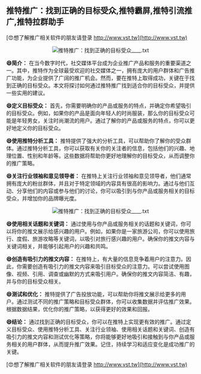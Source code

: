## **推特推广：找到正确的目标受众,推特霸屏,推特引流推广,推特拉群助手**

[😍想了解推广相关软件的朋友请登录 http://www.vst.tw](http://www.vst.tw)

 <center><img src="https://vst.tw/MP4/tuiguang/png/5.png" alt="推特推广：找到正确的目标受众____.txt"></center>

**😄简介：**
在当今数字时代，社交媒体平台成为企业推广产品和服务的重要渠道之一。其中，推特作为全球最受欢迎的社交媒体之一，拥有庞大的用户群体和广告推广功能，为企业提供了广阔的推广机会。然而，要在推特上取得成功，关键在于找到正确的目标受众。本文将探讨如何通过推特推广找到适合你的目标受众，并提供一些实用的建议。

**😄定义目标受众：**
首先，你需要明确你的产品或服务的特点，并确定你希望吸引的目标受众。例如，如果你的产品是面向年轻人的时尚服装，那么你的目标受众可能是年轻男女，关注时尚潮流的用户。通过了解你的产品或服务的特点，你可以更好地定义你的目标受众。

**😄使用推特分析工具：**
推特提供了强大的分析工具，可以帮助你了解你的受众群体。通过推特分析工具，你可以获取有关你的关注者的信息，包括他们的兴趣、地理位置、性别和年龄等。这些数据将帮助你更好地理解你的目标受众，从而调整你的推广策略。

**😄关注行业领袖和意见领导者：**
在推特上关注行业领袖和意见领导者，他们通常拥有庞大的粉丝群体，并且对于特定领域的内容具有很高的影响力。通过与他们互动、分享他们的内容或参与他们的讨论，你可以吸引到与你产品或服务相关的目标受众，并增加你的品牌曝光度。

 <center><img src="https://vst.tw/MP4/tuiguang/png/0.png" alt="推特推广：找到正确的目标受众____.txt"></center>

**😄使用相关话题和关键词：**
通过使用与你产品或服务相关的话题和关键词，你可以将你的推文展示给感兴趣的用户。例如，如果你是一家旅游公司，你可以使用旅行、度假、旅游攻略等关键词，以吸引对旅行感兴趣的用户。确保你的推文内容与关键词相关，并能够引起用户的兴趣和共鸣。

**😄创造有吸引力的推文内容：**
在推特上，有大量的信息竞争着用户的注意力。因此，你需要创造有吸引力的推文内容来吸引目标受众的注意力。可以尝试使用图像、视频、引用、调查或幽默的方式来吸引用户。确保你的推文内容简洁、有趣，并与你的目标受众相关。

**😄测试和优化：**
推特提供了广告投放功能，可以帮助你将推文展示给更多的用户。通过测试不同的推广策略和目标受众群体，你可以收集数据并评估推广效果。根据数据结果，优化你的推广策略，以获得更好的效果和回报。

**😄结论：**
通过找到正确的目标受众，你可以在推特上实现更有效的推广。通过定义目标受众、使用推特分析工具、关注行业领袖、使用相关话题和关键词、创造有吸引力的推文内容和测试优化等策略，你将能够更好地吸引和接触到与你产品或服务相关的用户群体，从而提升推广效果。记住，持续学习和适应变化是成功推广的关键。

[😍想了解推广相关软件的朋友请登录 http://www.vst.tw](http://www.vst.tw)



